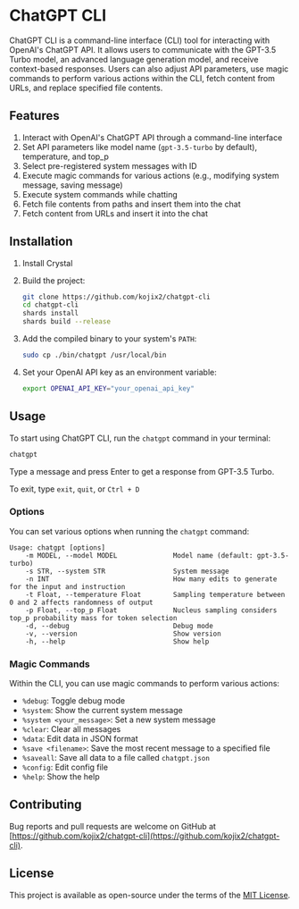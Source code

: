 # ChatGPT CLI

ChatGPT CLI is a command-line interface (CLI) tool for interacting with OpenAI's ChatGPT API. It allows users to communicate with the GPT-3.5 Turbo model, an advanced language generation model, and receive context-based responses. Users can also adjust API parameters, use magic commands to perform various actions within the CLI, fetch content from URLs, and replace specified file contents.

## Features

1. Interact with OpenAI's ChatGPT API through a command-line interface
2. Set API parameters like model name (`gpt-3.5-turbo` by default), temperature, and top_p
3. Select pre-registered system messages with ID
4. Execute magic commands for various actions (e.g., modifying system message, saving message)
5. Execute system commands while chatting
6. Fetch file contents from paths and insert them into the chat
7. Fetch content from URLs and insert it into the chat

## Installation

1. Install Crystal

2. Build the project:

   ```bash
   git clone https://github.com/kojix2/chatgpt-cli
   cd chatgpt-cli
   shards install
   shards build --release
   ```

3. Add the compiled binary to your system's `PATH`:

   ```bash
   sudo cp ./bin/chatgpt /usr/local/bin
   ```

4. Set your OpenAI API key as an environment variable:

   ```bash
   export OPENAI_API_KEY="your_openai_api_key"
   ```

## Usage

To start using ChatGPT CLI, run the `chatgpt` command in your terminal:

```bash
chatgpt
```

Type a message and press Enter to get a response from GPT-3.5 Turbo.

To exit, type `exit`, `quit`, or `Ctrl + D`

### Options

You can set various options when running the `chatgpt` command:

```
Usage: chatgpt [options]
    -m MODEL, --model MODEL              Model name (default: gpt-3.5-turbo)
    -s STR, --system STR                 System message
    -n INT                               How many edits to generate for the input and instruction
    -t Float, --temperature Float        Sampling temperature between 0 and 2 affects randomness of output
    -p Float, --top_p Float              Nucleus sampling considers top_p probability mass for token selection
    -d, --debug                          Debug mode
    -v, --version                        Show version
    -h, --help                           Show help
```

### Magic Commands

Within the CLI, you can use magic commands to perform various actions:

- `%debug`: Toggle debug mode
- `%system`: Show the current system message
- `%system <your_message>`: Set a new system message
- `%clear`: Clear all messages
- `%data`: Edit data in JSON format
- `%save <filename>`: Save the most recent message to a specified file
- `%saveall`: Save all data to a file called `chatgpt.json`
- `%config`: Edit config file
- `%help`: Show the help

## Contributing

Bug reports and pull requests are welcome on GitHub at [https://github.com/kojix2/chatgpt-cli](https://github.com/kojix2/chatgpt-cli).

## License

This project is available as open-source under the terms of the [MIT License](https://opensource.org/licenses/MIT).
